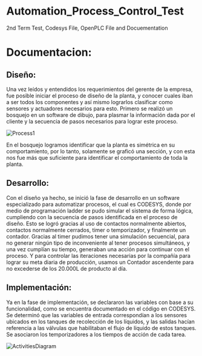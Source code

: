 # Automation_Process_Control_Test

2nd Term Test, Codesys File, OpenPLC File and Docuementation

# Documentacion: 

## Diseño: 

Una vez leídos y entendidos los requerimientos del gerente de la empresa, fue posible iniciar el proceso de diseño de la planta, y conocer cuales iban a ser todos los componentes y así mismo lograrlos clasificar como sensores y actuadores necesarios para esto.
Primero se realizó un bosquejo en un software de dibujo, para plasmar la información dada por el cliente y la secuencia de pasos necesarios para lograr este proceso.

![Process1](https://user-images.githubusercontent.com/57844238/162121442-0df5d6d6-3bfe-4b89-a295-9f0edcba9873.png)


En el bosquejo logramos identificar que la planta es simétrica en su comportamiento, por lo tanto, solamente se graficó una sección, y con esta nos fue más que suficiente para identificar el comportamiento de toda la planta.

## Desarrollo: 

Con el diseño ya hecho, se inició la fase de desarrollo en un software especializado para automatizar procesos, el cual es CODESYS, donde por medio de programación ladder se pudo simular el sistema de forma lógica, cumpliendo con la secuencia de pasos identificada en el proceso de diseño. 
Esto se logró gracias al uso de contactos normalmente abiertos, contactos normalmente cerrados, timer o temporizador, y finalmente un contador. 
Gracias al timer pudimos tener una simulación secuencial, para no generar ningún tipo de inconveniente al tener procesos simultáneos, y una vez cumplían su tiempo, generaban una acción para continuar con el proceso.
Y para controlar las iteraciones necesarias por la compañía para lograr su meta diaria de producción, usamos un Contador ascendente para no excederse de los 20.000L de producto al día.

## Implementación: 

Ya en la fase de implementación, se declararon las variables con base a su funcionalidad, como se encuentra documentado en el código en CODESYS. Se determinó que las variables de entrada correspondían a los sensores ubicados en los tanques de recolección de los líquidos, y las salidas hacían referencia a las válvulas que habilitaban el flujo de líquido de estos tanques. Se asociaron los temporizadores a los tiempos de acción de cada tarea.
 
![ActivitiesDiagram](https://user-images.githubusercontent.com/57844238/162121431-c0381733-2d8d-42d9-acf9-e68736e7769a.png)



